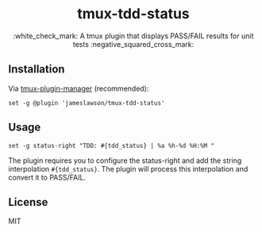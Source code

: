 <h1 align="center">tmux-tdd-status</h1>
<p align="center">
  :white_check_mark: A tmux plugin that displays PASS/FAIL results for unit tests :negative_squared_cross_mark:	  <br>
</p>

## Installation

Via [tmux-plugin-manager](https://github.com/tmux-plugins/tpm) (recommended):
```
set -g @plugin 'jameslawson/tmux-tdd-status'
```

## Usage

```
set -g status-right "TDD: #{tdd_status} | %a %h-%d %H:%M "
```

The plugin requires you to configure the status-right and add the string
interpolation `#{tdd_status}`. The plugin will process this
interpolation and convert it to PASS/FAIL.

## License

MIT
